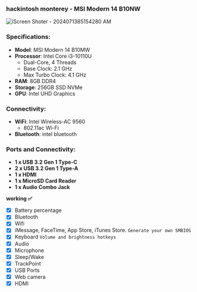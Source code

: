 ### hackintosh monterey - MSI Modern 14 B10NW

![iScreen Shoter - 2024071385154280 AM](https://github.com/user-attachments/assets/da8652d7-7a75-4593-b022-cf766f6ecde2)

### Specifications:

- **Model**: MSI Modern 14 B10MW
- **Processor**: Intel Core i3-10110U
  - Dual-Core, 4 Threads
  - Base Clock: 2.1 GHz
  - Max Turbo Clock: 4.1 GHz
- **RAM**: 8GB DDR4
- **Storage**: 256GB SSD NVMe
- **GPU**: Intel UHD Graphics

### Connectivity:
- **WiFi**: Intel Wireless-AC 9560
  - 802.11ac Wi-Fi
- **Bluetooth**: intel bluetooth

### Ports and Connectivity:
- **1 x USB 3.2 Gen 1 Type-C**
- **2 x USB 3.2 Gen 1 Type-A**
- **1 x HDMI**
- **1 x MicroSD Card Reader**
- **1 x Audio Combo Jack**

<summary><strong>working ✅</strong></summary>

- [x] Battery percentage
- [x] Bluetooth 
- [x] Wifi
- [x] iMessage, FaceTime, App Store, iTunes Store. `Generate your own SMBIOS`
- [x] Keyboard `Volume and brightness hotkeys`
- [x] Audio
- [x] Microphone
- [x] Sleep/Wake 
- [x] TrackPoint
- [x] USB Ports
- [x] Web camera
- [x] HDMI

